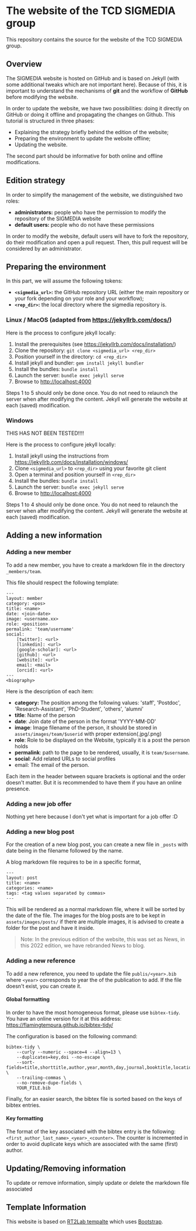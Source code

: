 # The website of the TCD SIGMEDIA group

This repository contains the source for the website of the TCD SIGMEDIA group.

## Overview

The SIGMEDIA website is hosted on GitHub and is based on Jekyll (with some additional tweaks which are not important here).
Because of this, it is important to understand the mechanisms of **git** and the workflow of **GitHub** before modifying the website.

In order to update the website, we have two possibilities:
doing it directly on GitHub or doing it offline and propagating the changes on Github.
This tutorial is structured in three phases:

-   Explaining the strategy briefly behind the edition of the website;
-   Preparing the environment to update the website offline;
-   Updating the website.

The second part should be informative for both online and offline modifications.


## Edition strategy

In order to simplify the management of the website, we distinguished two roles:

-   **administrators:** people who have the permission to modify the repository of the SIGMEDIA website
-   **default users:** people who do not have these permissions

In order to modify the website, default users will have to fork the repository, do their modification and open a pull request.
Then, this pull request will be considered by an administrator.


## Preparing the environment

In this part, we will assume the following tokens:

-   **`<sigmedia_url>`:** the GitHub repository URL (either the main repository or your fork depending on your role and your workflow);
-   **`<rep_dir>`:** the local directory where the sigmedia repository is.


### Linux / MacOS (adapted from <https://jekyllrb.com/docs/>)

Here is the process to configure jekyll locally:

1.  Install the prerequisites (see <https://jekyllrb.com/docs/installation/>)
2.  Clone the repository: `git clone <sigmedia_url> <rep_dir>`
3.  Position yourself in the directory: `cd <rep_dir>`
4.  Install jekyll and bundler: `gem install jekyll bundler`
5.  Install the bundles: `bundle install`
6.  Launch the server: `bundle exec jekyll serve`
7.  Browse to <http://localhost:4000>

Steps 1 to 5 should only be done once.
You do not need to relaunch the server when after modifying the content.
Jekyll will generate the website at each (saved) modification.


### Windows

<div class="warning" id="org6bc9a0e">
<p>
THIS HAS NOT BEEN TESTED!!!!
</p>

</div>

Here is the process to configure jekyll locally:

1.  Install jekyll using the instructions from <https://jekyllrb.com/docs/installation/windows/>
2.  Clone `<sigmedia_url>` to `<rep_dir>` using your favorite git client
3.  Open a terminal and position yourself in `<rep_dir>`
4.  Install the bundles: `bundle install`
5.  Launch the server: `bundle exec jekyll serve`
6.  Browse to <http://localhost:4000>

Steps 1 to 4 should only be done once.
You do not need to relaunch the server when after modifying the content.
Jekyll will generate the website at each (saved) modification.


## Adding a new information

### Adding a new member

To add a new member, you have to create a markdown file in the directory
`_members/team`.

This file should respect the following template:

    ---
    layout: member
    category: <pos>
    title: <name>
    date: <join-date>
    image: <username.xx>
    role: <position>
    permalink: 'team/username'
    social:
        [twitter]: <url>
        [linkedin]: <url>
        [google-scholar]: <url>
        [github]: <url>
        [website]: <url>
        email: <mail>
        [orcid]: <url>
    ---
    <biography>

Here is the description of each item:

-   **category:** The position among the following values: 'staff', 'Postdoc',
    'Research-Assistant', 'PhD-Student', 'others', 'alumni'
-   **title**: Name of the person
-   **date**: Join date of the person in the format 'YYYY-MM-DD'
-   **image**: Image filename of the person, it should be stored in
    `assets/images/team/$userid` with proper extension(.jpg/.png)
-   **role**:  Role to be displayed on the Website, typically it is a post the person holds
-   **permalink**: path to the page to be rendered, usually, it is `team/$username`.
-   **social**: Add related URLs to social profiles
-   email: The email of the person.

Each item in the header between square brackets is optional and the order
doesn't matter. But it is recommended to have them if you have an online presence.


### Adding a new job offer

Nothing yet here because I don't yet what is important for a job offer :D

### Adding a new blog post

For the creation of a new blog post, you can create a new file in `_posts` with date
being in the filename followed by the name.

A blog markdown file requires to be in a specific format,

    ---
    layout: post
    title: <name>
    categories: <name>
    tags: <tag values separated by commas>
    ---

This will be rendered as a normal markdown file, where it will be sorted by the date of the file.
The images for the blog posts are to be kept in `assets/images/posts/`
if there are multiple images, it is advised to create a folder for the post and
have it inside.

> Note: In the previous edition of the website, this was set as News, in this
> 2022 edition, we have rebranded News to blog.
### Adding a new reference

To add a new reference, you need to update the file `publis/<year>.bib` where `<year>` corresponds to year the of the publication to add.
If the file doesn't exist, you can create it.

#### Global formatting

In order to have the most homogeneous format, please use `bibtex-tidy`.
You have an online version for it at this address: <https://flamingtempura.github.io/bibtex-tidy/>

The configuration is based on the following command:

    bibtex-tidy \
        --curly --numeric --space=4 --align=13 \
        --duplicates=key,doi --no-escape \
        --sort-fields=title,shorttitle,author,year,month,day,journal,booktitle,location,on,publisher,address,series,volume,number,pages,doi,isbn,issn,url,urldate,copyright,category,note,metadata \
        --trailing-commas \
        --no-remove-dupe-fields \
        YOUR_FILE.bib

Finally, for an easier search, the bibtex file is sorted based on the keys of bibtex entries.

#### Key formatting

The format of the key associated with the bibtex entry is the following: `<first_author_last_name>_<year>_<counter>`.
The counter is incremented in order to avoid duplicate keys which are associated with the same (first) author.

## Updating/Removing information

To update or remove information, simply update or delete the markdown file associated

## Template Information

This website is based on [RT2Lab tempalte](https://github.com/rt2lab/rt2lab.github.io) which uses [Bootstrap](https://getbootstrap.com/).